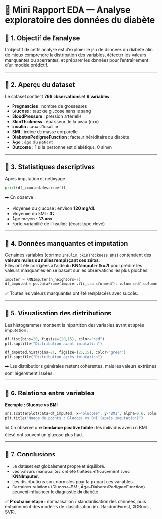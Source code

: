 
# 🧭 Mini Rapport EDA — Analyse exploratoire des données du diabète

## 🔹 1. Objectif de l’analyse
L’objectif de cette analyse est d’explorer le jeu de données du diabète afin de mieux comprendre la distribution des variables, détecter les valeurs manquantes ou aberrantes, et préparer les données pour l’entraînement d’un modèle prédictif.

---

## 🔹 2. Aperçu du dataset
Le dataset contient **768 observations** et **9 variables** :
- **Pregnancies** : nombre de grossesses  
- **Glucose** : taux de glucose dans le sang  
- **BloodPressure** : pression artérielle  
- **SkinThickness** : épaisseur de la peau (mm)  
- **Insulin** : taux d’insuline  
- **BMI** : indice de masse corporelle  
- **DiabetesPedigreeFunction** : facteur héréditaire du diabète  
- **Age** : âge du patient  
- **Outcome** : 1 si la personne est diabétique, 0 sinon  

---

## 🔹 3. Statistiques descriptives
Après imputation et nettoyage :
```python
print(df_imputed.describe())
```
➡️ On observe :
- Moyenne du glucose : environ **120 mg/dL**
- Moyenne du BMI : **32**
- Âge moyen : **33 ans**
- Forte variabilité de l’insuline (écart-type élevé)

---

## 🔹 4. Données manquantes et imputation
Certaines variables (comme `Insulin`, `SkinThickness`, `BMI`) contenaient des **valeurs nulles ou nulles remplaçant des zéros**.  
Elles ont été corrigées à l’aide du **KNNImputer (k=7)** pour prédire les valeurs manquantes en se basant sur les observations les plus proches.

```python
imputer = KNNImputer(n_neighbors=7)
df_imputed = pd.DataFrame(imputer.fit_transform(df), columns=df.columns)
```

✅ Toutes les valeurs manquantes ont été remplacées avec succès.

---

## 🔹 5. Visualisation des distributions
Les histogrammes montrent la répartition des variables avant et après imputation :

```python
df.hist(bins=20, figsize=(20,15), color="red")
plt.suptitle("Distribution avant imputation")

df_imputed.hist(bins=20, figsize=(20,15), color="green")
plt.suptitle("Distribution après imputation")
```

➡️ Les distributions générales restent cohérentes, mais les valeurs extrêmes sont légèrement lissées.

---

## 🔹 6. Relations entre variables
**Exemple : Glucose vs BMI**
```python
sns.scatterplot(data=df_imputed, x="Glucose", y="BMI", alpha=0.6, color="green")
plt.title("Nuage de points : Glucose vs BMI (après imputation)")
```

📊 On observe une **tendance positive faible** : les individus avec un BMI élevé ont souvent un glucose plus haut.

---

## 🔹 7. Conclusions
- Le dataset est globalement propre et équilibré.  
- Les valeurs manquantes ont été traitées efficacement avec **KNNImputer**.  
- Les distributions sont normales pour la plupart des variables.  
- Certaines relations (Glucose–BMI, Âge–DiabetesPedigreeFunction) peuvent influencer le diagnostic du diabète.  

✅ **Prochaine étape :** normalisation / standardisation des données, puis entraînement des modèles de classification (ex. RandomForest, XGBoost, SVR).
